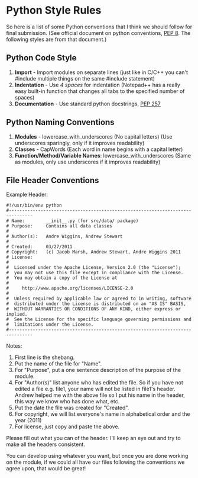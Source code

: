 Python Style Rules
==================

So here is a list of some Python conventions that I think we should follow for 
final submission. (See official document on python conventions, [PEP 8]. The
following styles are from that document.)

Python Code Style
-----------------

1. **Import** - Import modules on separate lines (just like in C/C++ you can't 
   #include multiple things on the same #include statement)
2. **Indentation** - Use *4 spaces* for indentation (Notepad++ has a really easy 
   built-in function that changes all tabs to the specified number of spaces)
3. **Documentation** - Use standard python docstrings, [PEP 257]

Python Naming Conventions
-------------------------
1. **Modules** - lowercase\_with\_underscores (No capital letters) (Use 
   underscores sparingly, only if it improves readability)
2. **Classes** - CapWords (Each word in name begins with a capital letter)
3. **Function/Method/Variable Names**: lowercase\_with\_underscores (Same as 
   modules, only use underscores if it improves readability)

File Header Conventions
-----------------------

Example Header:

    #!/usr/bin/env python
    #-------------------------------------------------------------------------------
    # Name:        __init__.py (for src/data/ package)
    # Purpose:     Contains all data classes
    #
    # Author(s):   Andre Wiggins, Andrew Stewart
    #
    # Created:     03/27/2011
    # Copyright:   (c) Jacob Marsh, Andrew Stewart, Andre Wiggins 2011
    # License:
    #
    #  Licensed under the Apache License, Version 2.0 (the "License");
    #  you may not use this file except in compliance with the License.
    #  You may obtain a copy of the License at
    #
    #     http://www.apache.org/licenses/LICENSE-2.0
    #
    #  Unless required by applicable law or agreed to in writing, software
    #  distributed under the License is distributed on an "AS IS" BASIS,
    #  WITHOUT WARRANTIES OR CONDITIONS OF ANY KIND, either express or implied.
    #  See the License for the specific language governing permissions and
    #  limitations under the License.
    #-------------------------------------------------------------------------------

Notes:

1. First line is the shebang.
2. Put the name of the file for "Name".
3. For "Purpose", put a one sentence description of the purpose of the module.
4. For "Author(s)" list anyone who has edited the file. So if you have not 
   edited a file e.g. file1, your name will not be listed in file1's header. 
   Andrew helped me with the above file so I put his name in the header, this 
   way we know who has done what, etc.
5. Put the date the file was created for "Created".
6. For copyright, we will list everyone's name in alphabetical order and the 
   year (2011)
7. For license, just copy and paste the above.

Please fill out what you can of the header. I'll keep an eye out and try to 
make all the headers consistent.

You can develop using whatever you want, but once you are done working on the 
module, if we could all have our files following the conventions we agree upon,
that would be great!

[PEP 8]: http://www.python.org/dev/peps/pep-0008/ "Python Conventions"
[PEP 257]: http://www.python.org/dev/peps/pep-0257/ "Python Docstrings"